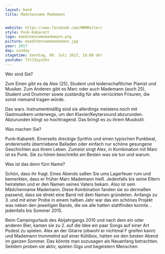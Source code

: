 ```yaml
---
layout: band
title: Mädchenname Mademann


website: https://www.facebook.com/MNMMalter/
style: Punk-Kabarett
logo: maedchennamemademann.png
picture: maedchennamemademann.jpg
year: 2017
day: sunday
stagetime: Sonntag, 09. Juli 2017, 18:00 Uhr
youtube: T3tJ3yyo2bs
---
```

Wer sind Sie?

Zum Einen gibt es da Alex (25), Student und leidenschaftlicher Pianist und Musiker. Zum Anderen gibt es Marc oder auch Mademann (auch 25), Student und Drummer sowie zuständig für alle verrückten Frisuren, die sonst niemand tragen würde.


Das wars. Instrumentmäßig sind sie allerdings meistens noch mit Gastmusikern unterwegs, um den Klavier/Keytarsound abzurunden. Abzurunden klingt so hochtragend. Das bringt es zu ihrem Musikstil:


Was machen Sie?

Punk-Kabarett. Einerseits dreckige Synthis und einen typischen Punkbeat, andererseits übertriebene Balladen oder einfach nur schöne gesungene Geschichten aus ihrem Leben. Zumeist singt Alex, in Kombination mit Marc ist es Punk. Sie zu hören beschreibt am Besten was sie tun und warum.


Was ist das denn fürn Name?

Schön, dass ihr fragt. Eines Abends saßen Sie ums Lagerfeuer rum und bemerkten, dass er früher Marc Mademann hieß. Jedenfalls bis seine Eltern heirateten und er den Namen seines Vaters bekam. Also ist sein Mädchenname Mademann. Diese Kombination fanden sie so dermaßen passend, dass sie direkt eine Band mit dem Namen gründeten. Anfangs zu 3. und mit einer Probe in einem halben Jahr war das ein schönes Projekt was neben den jeweiligen Bands, die sie alle hatten stattfinden konnte... jedenfalls bis Sommer 2015.

Beim Campingurlaub des Abijahrgangs 2010 und nach dem ein oder anderen Bier, kamen sie zu 2. auf die Idee ein paar Songs auf einer Art Podest zu spielen. Alex an der Gitarre (obwohl er nichtmal F greifen kann) und Mademann trommelnd auf einer Kühlbox, hatten sie den besten Abend im ganzen Sommer. Das könnte man sozusagen als Neuanfang betrachten. Seitdem proben sie aktiv, spielen Gigs und begeistern Menschen.
